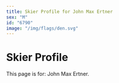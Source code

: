 ```yaml
---
title: Skier Profile for John Max Ertner
sex: "M"
id: "6790"
image: "/img/flags/den.svg" 
---
```


# Skier Profile

This page is for: John Max Ertner.
    